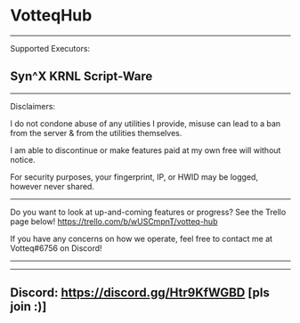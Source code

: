 # VotteqHub

--------------------------------------------------------------
Supported Executors:

Syn^X
KRNL
Script-Ware
--------------------------------------------------------------

--------------------------------------------------------------
Disclaimers:

I do not condone abuse of any utilities I provide, misuse can lead to a ban from the server & from the utilities themselves. 

I am able to discontinue or make features paid at my own free will without notice.

For security purposes, your fingerprint, IP, or HWID may be logged, however never shared. 

--------------------------------------------------------------

Do you want to look at up-and-coming features or progress? See the Trello page below!
https://trello.com/b/wUSCmpnT/votteq-hub

If you have any concerns on how we operate, feel free to contact me at Votteq#6756 on Discord!

--------------------------------------------------------------

--------------------------------------------------------------
Discord: https://discord.gg/Htr9KfWGBD [pls join :)]
--------------------------------------------------------------
